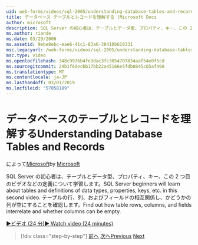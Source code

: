 ```yaml
---
uid: web-forms/videos/sql-2005/understanding-database-tables-and-records
title: データベース テーブルとレコードを理解する |Microsoft Docs
author: microsoft
description: SQL Server の初心者は、テーブルとデータ型、プロパティ、キー、この 2 つ目のビデオなどの定義について学習します。 方法については、テーブルの行、列をしています.
ms.author: riande
ms.date: 03/29/2006
ms.assetid: 9ebe8ebc-eae6-41c1-83a6-38410b610331
msc.legacyurl: /web-forms/videos/sql-2005/understanding-database-tables-and-records
msc.type: video
ms.openlocfilehash: 348c9976b4fe3dac3fc3854707834aaf54e0f5cd
ms.sourcegitcommit: 24b1f6decbb17bb22a45166e5fdb0845c65af498
ms.translationtype: MT
ms.contentlocale: ja-JP
ms.lasthandoff: 03/01/2019
ms.locfileid: "57058189"
---
```

<a name="understanding-database-tables-and-records"></a><span data-ttu-id="2c317-104">データベースのテーブルとレコードを理解する</span><span class="sxs-lookup"><span data-stu-id="2c317-104">Understanding Database Tables and Records</span></span>
====================
<span data-ttu-id="2c317-105">によって[Microsoft](https://github.com/microsoft)</span><span class="sxs-lookup"><span data-stu-id="2c317-105">by [Microsoft](https://github.com/microsoft)</span></span>

<span data-ttu-id="2c317-106">SQL Server の初心者は、テーブルとデータ型、プロパティ、キー、この 2 つ目のビデオなどの定義について学習します。</span><span class="sxs-lookup"><span data-stu-id="2c317-106">SQL Server beginners will learn about tables and definitions of data types, properties, keys, etc. in this second video.</span></span> <span data-ttu-id="2c317-107">テーブルの行、列、およびフィールドの相互関係し、かどうかの列が空にすることを確認します。</span><span class="sxs-lookup"><span data-stu-id="2c317-107">Find out how table rows, columns, and fields interrelate and whether columns can be empty.</span></span>

[<span data-ttu-id="2c317-108">&#9654;ビデオ (24 分)</span><span class="sxs-lookup"><span data-stu-id="2c317-108">&#9654; Watch video (24 minutes)</span></span>](https://channel9.msdn.com/Blogs/ASP-NET-Site-Videos/understanding-database-tables-and-records)

> [!div class="step-by-step"]
> <span data-ttu-id="2c317-109">[前へ](what-is-a-database.md)
> [次へ](more-about-column-data-types-and-other-properties.md)</span><span class="sxs-lookup"><span data-stu-id="2c317-109">[Previous](what-is-a-database.md)
[Next](more-about-column-data-types-and-other-properties.md)</span></span>
